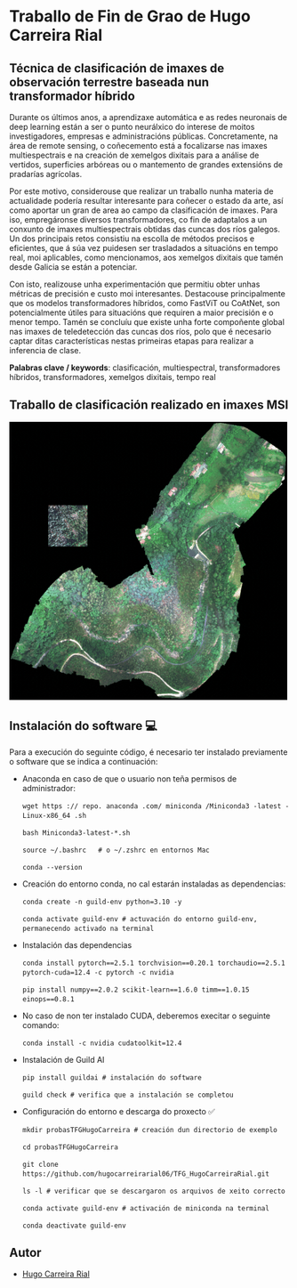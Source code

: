 
# Traballo de Fin de Grao de Hugo Carreira Rial
## Técnica de clasificación de imaxes de observación terrestre baseada nun transformador híbrido


Durante os últimos anos, a aprendizaxe automática e as redes neuronais de deep
learning están a ser o punto neurálxico do interese de moitos investigadores,
empresas e administracións públicas. Concretamente, na área de remote sensing, o
coñecemento está a focalizarse nas imaxes multiespectrais e na creación de xemelgos
dixitais para a análise de vertidos, superficies arbóreas ou o mantemento de grandes
extensións de pradarías agrícolas.

Por este motivo, considerouse que realizar un traballo nunha materia de actualidade
podería resultar interesante para coñecer o estado da arte, así como aportar
un gran de area ao campo da clasificación de imaxes. Para iso, empregáronse diversos
transformadores, co fin de adaptalos a un conxunto de imaxes multiespectrais
obtidas das cuncas dos ríos galegos. Un dos principais retos consistiu na escolla de
métodos precisos e eficientes, que á súa vez puidesen ser trasladados a situacións
en tempo real, moi aplicables, como mencionamos, aos xemelgos dixitais que tamén
desde Galicia se están a potenciar.

Con isto, realizouse unha experimentación que permitiu obter unhas métricas
de precisión e custo moi interesantes. Destacouse principalmente que os modelos
transformadores híbridos, como FastViT ou CoAtNet, son potencialmente útiles para
situacións que requiren a maior precisión e o menor tempo. Tamén se concluíu
que existe unha forte compoñente global nas imaxes de teledetección das cuncas dos
ríos, polo que é necesario captar ditas características nestas primeiras etapas para
realizar a inferencia de clase.

**Palabras clave / keywords**: clasificación, multiespectral, transformadores híbridos,
transformadores, xemelgos dixitais, tempo real

## Traballo de clasificación realizado en imaxes MSI

<img src="gif_msi.gif" alt="Imaxe non dispoñible" width="500" height="500">


## Instalación do software 💻 

Para a execución do seguinte código, é necesario ter instalado previamente o software que se indica a continuación: 

- Anaconda en caso de que o usuario non teña permisos de administrador: 

    `wget https :// repo. anaconda .com/ miniconda /Miniconda3 -latest -Linux-x86_64 .sh`

    `bash Miniconda3-latest-*.sh`

    `source ~/.bashrc   # o ~/.zshrc en entornos Mac`

    `conda --version`

- Creación do entorno conda, no cal estarán instaladas as dependencias:

    `conda create -n guild-env python=3.10 -y `

    `conda activate guild-env # actuvación do entorno guild-env, permanecendo activado na terminal `

- Instalación das dependencias

    `conda install pytorch==2.5.1 torchvision==0.20.1 torchaudio==2.5.1 pytorch-cuda=12.4 -c pytorch -c nvidia`

    `pip install numpy==2.0.2 scikit-learn==1.6.0 timm==1.0.15 einops==0.8.1`

- No caso de non ter instalado CUDA, deberemos execitar o seguinte comando: 

    `conda install -c nvidia cudatoolkit=12.4`

- Instalación de Guild AI

    `pip install guildai # instalación do software`

    `guild check # verifica que a instalación se completou`

- Configuración do entorno e descarga do proxecto ✅

    `mkdir probasTFGHugoCarreira # creación dun directorio de exemplo`

    `cd probasTFGHugoCarreira`

    `git clone https://github.com/hugocarreirarial06/TFG_HugoCarreiraRial.git`

    `ls -l # verificar que se descargaron os arquivos de xeito correcto`

    `conda activate guild-env # activación de miniconda na terminal`

    `conda deactivate guild-env`


## Autor

- [Hugo Carreira Rial](https://www.github.com/hugocarreirarial06)

